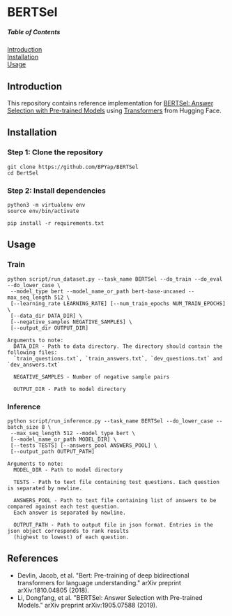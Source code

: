 # BERTSel

##### Table of Contents  
[Introduction](#introduction)  
[Installation](#installation)  
[Usage](#usage) 

## Introduction
This repository contains reference implementation for [BERTSel: Answer Selection with Pre-trained Models](https://arxiv.org/abs/1905.07588) using [Transformers](https://github.com/huggingface/transformers) from Hugging Face. 

## Installation
### Step 1: Clone the repository
```
git clone https://github.com/BPYap/BERTSel
cd BertSel
```
### Step 2: Install dependencies
```
python3 -m virtualenv env
source env/bin/activate

pip install -r requirements.txt
```

## Usage
### Train
```
python script/run_dataset.py --task_name BERTSel --do_train --do_eval --do_lower_case \
 --model_type bert --model_name_or_path bert-base-uncased --max_seq_length 512 \
 [--learning_rate LEARNING_RATE] [--num_train_epochs NUM_TRAIN_EPOCHS] \ 
 [--data_dir DATA_DIR] \
 [--negative_samples NEGATIVE_SAMPLES] \ 
 [--output_dir OUTPUT_DIR]

Arguments to note:
  DATA_DIR - Path to data directory. The directory should contain the following files:
  `train_questions.txt`, `train_answers.txt`, `dev_questions.txt` and `dev_answers.txt`
  
  NEGATIVE_SAMPLES - Number of negative sample pairs
  
  OUTPUT_DIR - Path to model directory
```

### Inference
```
python script/run_inference.py --task_name BERTSel --do_lower_case --batch_size 8 \ 
 --max_seq_length 512 --model_type bert \ 
 [--model_name_or_path MODEL_DIR] \
 [--tests TESTS] [--answers_pool ANSWERS_POOL] \ 
 [--output_path OUTPUT_PATH]
 
Arguments to note:
  MODEL_DIR - Path to model directory
  
  TESTS - Path to text file containing test questions. Each question is separated by newline.
  
  ANSWERS_POOL - Path to text file containing list of answers to be compared against each test question. 
  Each answer is separated by newline.
  
  OUTPUT_PATH - Path to output file in json format. Entries in the json object corresponds to rank results 
  (highest to lowest) of each question.
```

## References
- Devlin, Jacob, et al. "Bert: Pre-training of deep bidirectional transformers for language understanding." arXiv preprint arXiv:1810.04805 (2018).
- Li, Dongfang, et al. "BERTSel: Answer Selection with Pre-trained Models." arXiv preprint arXiv:1905.07588 (2019).
